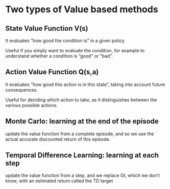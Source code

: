 # Two types of Value based methods

## State Value Function V(s)
It evaluates “how good the condition is” in a given policy.

Useful if you simply want to evaluate the condition, for example to understand whether a condition is “good” or “bad”.

## Action Value Function Q(s,a)
It evaluates “how good this action is in this state”, taking into account future consequences.

Useful for deciding which action to take, as it distinguishes between the various possible actions.

## Monte Carlo: learning at the end of the episode
update the value function from a complete episode, and so we use the actual accurate discounted return of this episode.

## Temporal Difference Learning: learning at each step
update the value function from a step, and we replace
Gt, which we don’t know, with an estimated return called the TD target